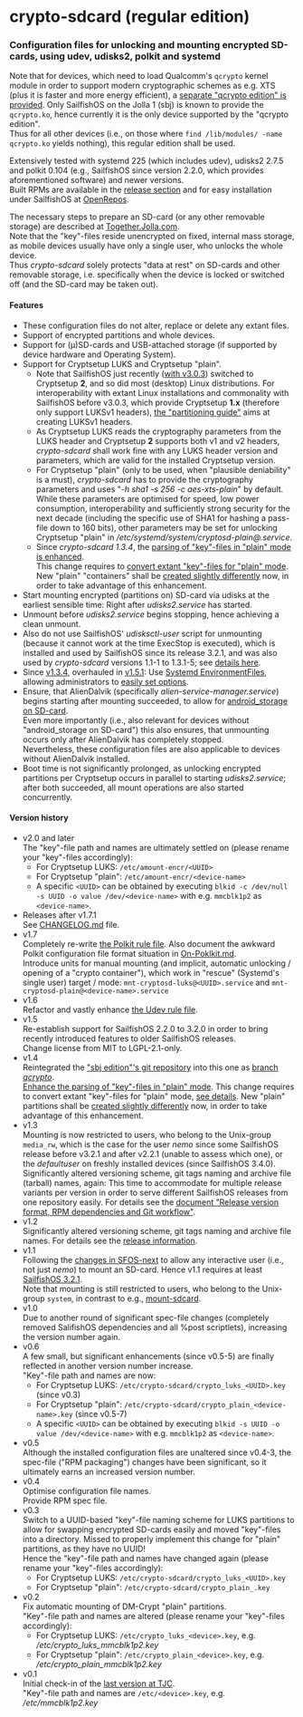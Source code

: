 # crypto-sdcard (regular edition)
### Configuration files for unlocking and mounting encrypted SD-cards, using udev, udisks2, polkit and systemd

Note that for devices, which need to load Qualcomm's `qcrypto` kernel module in order to support modern cryptographic schemes as e.g. XTS (plus it is faster and more energy efficient), a [separate "qcrypto edition" is provided](https://github.com/Olf0/crypto-sdcard/tree/qcrypto).  Only SailfishOS on the Jolla 1 (sbj) is known to provide the `qcrypto.ko`, hence currently it is the only device supported by the "qcrypto edition".<br />
Thus for all other devices (i.e., on those where `find /lib/modules/ -name qcrypto.ko` yields nothing), this regular edition shall be used.

Extensively tested with systemd 225 (which includes udev), udisks2 2.7.5 and polkit 0.104 (e.g., SailfishOS since version 2.2.0, which provides aforementioned software) and newer versions.<br />
Built RPMs are available in the [release section](https://github.com/Olf0/crypto-sdcard/releases) and for easy installation under SailfishOS at [OpenRepos](https://openrepos.net/content/olf/crypto-sdcard).

The necessary steps to prepare an SD-card (or any other removable storage) are described at [Together.Jolla.com](https://together.jolla.com/question/195850/guide-creating-partitions-on-sd-card-optionally-encrypted/).<br />
Note that the "key"-files reside unencrypted on fixed, internal mass storage, as mobile devices usually have only a single user, who unlocks the whole device.<br />
Thus *crypto-sdcard* solely protects "data at rest" on SD-cards and other removable storage, i.e. specifically when the device is locked or switched off (and the SD-card may be taken out).

#### Features
* These configuration files do not alter, replace or delete any extant files.
* Support of encrypted partitions and whole devices.
* Support for (µ)SD-cards and USB-attached storage (if supported by device hardware and Operating System).
* Support for Cryptsetup LUKS and Cryptsetup "plain".
  * Note that SailfishOS just recently ([with v3.0.3](https://together.jolla.com/question/203846/changelog-303-hossa/#203846-cryptsetup)) switched to Cryptsetup **2**, and so did most (desktop) Linux distributions.
    For interoperability with extant Linux installations and commonality with SailfishOS before v3.0.3, which provide Cryptsetup **1.x** (therefore only support LUKSv1 headers), [the "partitioning  guide"](https://together.jolla.com/question/195850/guide-creating-partitions-on-sd-card-optionally-encrypted/#195850-43-dm-crypt-encrypted) aims at creating LUKSv1 headers.
  * As Cryptsetup LUKS reads the cryptography parameters from the LUKS header and Cryptsetup **2** supports both v1 and v2 headers, *crypto-sdcard* shall work fine with any LUKS header version and parameters, which are valid for the installed Cryptsetup version.
  * For Cryptsetup "plain" (only to be used, when "plausible deniability" is a must), *crypto-sdcard* has to provide the cryptography parameters and uses "*-h sha1 -s 256 -c aes-xts-plain*" by default.
    While these parameters are optimised for speed, low power consumption, interoperability and sufficiently strong security for the next decade (including the specific use of SHA1 for hashing a pass-file down to 160 bits), other parameters may be set for unlocking Cryptsetup "plain" in */etc/systemd/system/cryptosd-plain\@.service*.
  * Since *crypto-sdcard 1.3.4*, the [parsing of "key"-files in "plain" mode is enhanced](https://github.com/Olf0/crypto-sdcard/commit/ba3ccce0c3573747fadd7b30e576159b15277513).<br />
    This change requires to [convert extant "key"-files for "plain" mode](https://github.com/Olf0/crypto-sdcard/commit/ba3ccce0c3573747fadd7b30e576159b15277513#commitcomment-47340935).<br />
    New "plain" "containers" shall be [created slightly differently](https://github.com/Olf0/crypto-sdcard/commit/ba3ccce0c3573747fadd7b30e576159b15277513#commitcomment-47340935) now, in order to take advantage of this enhancement.
* Start mounting encrypted (partitions on) SD-card via udisks at the earliest sensible time: Right after *udisks2.service* has started.
* Unmount before *udisks2.service* begins stopping, hence achieving a clean unmount.
* Also do not use SailfishOS' *udisksctl-user* script for unmounting (because it cannot work at the time ExecStop is executed), which is installed and used by SailfishOS since its release 3.2.1, and was also used by *crypto-sdcard* versions 1.1-1 to 1.3.1-5; see [details here](https://github.com/Olf0/crypto-sdcard/pull/28).
* Since [v1.3.4](https://github.com/Olf0/mount-sdcard/releases/tag/1.3.2), overhauled in [v1.5.1](https://github.com/Olf0/crypto-sdcard/blob/33b1d18380e88c3bbffc709cb1a02b09212eb1e1/systemd/system/cryptosd.conf): Use [Systemd EnvironmentFiles](https://www.freedesktop.org/software/systemd/man/systemd.exec.html#EnvironmentFile=), allowing administrators to [easily set options](https://github.com/Olf0/crypto-sdcard/blob/master/systemd/system/cryptosd.conf#L2).
* Ensure, that AlienDalvik (specifically *alien-service-manager.service*) begins starting after mounting succeeded, to allow for [android_storage on SD-card](https://together.jolla.com/question/203539/guide-externalising-android_storage-and-other-directories-files-to-sd-card/#203539-2-externalising-homenemoandroid_storage).<br />
  Even more importantly (i.e., also relevant for devices without "android_storage on SD-card") this also ensures, that unmounting occurs only after AlienDalvik has completely stopped.<br />
  Nevertheless, these configuration files are also applicable to devices without AlienDalvik installed.
* Boot time is not significantly prolonged, as unlocking encrypted partitions per Cryptsetup occurs in parallel to starting *udisks2.service*; after both succeeded, all mount operations are also started concurrently.

#### Version history
* v2.0 and later<br />
  The "key"-file path and names are ultimately settled on (please rename your "key"-files accordingly):
  * For Cryptsetup LUKS: `/etc/amount-encr/<UUID>`
  * For Cryptsetup "plain": `/etc/amount-encr/<device-name>`
  * A specific `<UUID>` can be obtained by executing `blkid -c /dev/null -s UUID -o value /dev/<device-name>` with e.g. `mmcblk1p2` as `<device-name>`.
* Releases after v1.7.1<br />
  See [CHANGELOG.md](https://github.com/Olf0/crypto-sdcard/blob/master/CHANGELOG.md#changelog) file.
* v1.7<br />
  Completely re-write [the Polkit rule file](https://github.com/Olf0/crypto-sdcard/blob/master/polkit-1/localauthority/50-local.d/69-cryptosd.pkla).  Also document the awkward Polkit configuration file format situation in [On-Poklkit.md](https://github.com/Olf0/crypto-sdcard/blob/master/On-Polkit.md).<br />
  Introduce units for manual mounting (and implicit, automatic unlocking / opening of a "crypto container"), which work in "rescue" (Systemd's single user) target / mode: `mnt-cryptosd-luks@<UUID>.service` and `mnt-cryptosd-plain@<device-name>.service`
* v1.6<br />
  Refactor and vastly enhance [the Udev rule file](https://github.com/Olf0/crypto-sdcard/blob/master/udev/rules.d/96-cryptosd.rules).
* v1.5<br />
  Re-establish support for SailfishOS 2.2.0 to 3.2.0 in order to bring recently introduced features to older SailfishOS releases.<br />
  Change license from MIT to LGPL-2.1-only.
* v1.4<br />
  Reintegrated the ["sbj edition"'s git repository](https://github.com/Olf0/crypto-sdcard_sbj) into this one as [branch *qcrypto*](https://github.com/Olf0/crypto-sdcard/tree/qcrypto).<br />
  [Enhance the parsing of "key"-files in "plain" mode](https://github.com/Olf0/crypto-sdcard/commit/ba3ccce0c3573747fadd7b30e576159b15277513).  This change requires to convert extant "key"-files for "plain" mode, [see details](https://github.com/Olf0/crypto-sdcard/commit/ba3ccce0c3573747fadd7b30e576159b15277513#commitcomment-47340935).  New "plain" partitions shall be [created slightly differently](https://github.com/Olf0/crypto-sdcard/commit/ba3ccce0c3573747fadd7b30e576159b15277513#commitcomment-47340935) now, in order to take advantage of this enhancement.  
* v1.3<br />
  Mounting is now restricted to users, who belong to the Unix-group `media_rw`, which is the case for the user *nemo* since some SailfishOS release before v3.2.1 and after v2.2.1 (unable to assess which one), or the *defaultuser* on freshly installed devices (since SailfishOS 3.4.0).<br />
  Significantly altered versioning scheme, git tags naming and archive file (tarball) names, again: This time to accommodate for multiple release variants per version in order to serve different SailfishOS releases from one repository easily.  For details see the [document "Release version format, RPM dependencies and Git workflow"](https://github.com/Olf0/crypto-sdcard/blob/master/RPM-dependencies_Git-workflow.md).
* v1.2<br />
  Significantly altered versioning scheme, git tags naming and archive file names.  For details see the [release information](https://github.com/Olf0/crypto-sdcard/releases/tag/1.2.0).
* v1.1<br />
  Following the [changes in SFOS-next](https://git.sailfishos.org/mer-core/udisks2/commit/bcc6437ff35a3cc1e8c4777ee80d85a9c112e63e) to allow any interactive user (i.e., not just *nemo*) to mount an SD-card.
  Hence v1.1 requires at least [SailfishOS 3.2.1](https://together.jolla.com/question/217840/changelog-321-nuuksio/#217840-udisks2).<br />
  Note that mounting is still restricted to users, who belong to the Unix-group `system`, in contrast to e.g., [mount-sdcard](https://github.com/Olf0/mount-sdcard).
* v1.0<br />
  Due to another round of significant spec-file changes (completely removed SalifishOS dependencies and all %post scriptlets), increasing the version number again.
* v0.6<br />
  A few small, but significant enhancements (since v0.5-5) are finally reflected in another version number increase.<br />
  "Key"-file path and names are now:
  * For Cryptsetup LUKS: `/etc/crypto-sdcard/crypto_luks_<UUID>.key` (since v0.3)
  * For Cryptsetup "plain": `/etc/crypto-sdcard/crypto_plain_<device-name>.key` (since v0.5-7)
  * A specific `<UUID>` can be obtained by executing `blkid -s UUID -o value /dev/<device-name>` with e.g. `mmcblk1p2` as `<device-name>`.
* v0.5<br />
  Although the installed configuration files are unaltered since v0.4-3, the spec-file ("RPM packaging") changes have been significant, so it ultimately earns an increased version number.
* v0.4<br />
  Optimise configuration file names.<br />
  Provide RPM spec file.
* v0.3<br />
  Switch to a UUID-based "key"-file naming scheme for LUKS partitions to allow for swapping encrypted SD-cards easily and moved "key"-files into a directory.  Missed to properly implement this change for "plain" partitions, as they have no UUID!<br />
  Hence the "key"-file path and names have changed again (please rename your "key"-files accordingly):
  * For Cryptsetup LUKS: `/etc/crypto-sdcard/crypto_luks_<UUID>.key`
  * For Cryptsetup "plain": `/etc/crypto-sdcard/crypto_plain_.key`
* v0.2<br />
  Fix automatic mounting of DM-Crypt "plain" partitions.<br />
  "Key"-file path and names are altered (please rename your "key"-files accordingly):
  * For Cryptsetup LUKS: `/etc/crypto_luks_<device>.key`, e.g. */etc/crypto_luks_mmcblk1p2.key*
  * For Cryptsetup "plain": `/etc/crypto_plain_<device>.key`, e.g. */etc/crypto_plain_mmcblk1p2.key*
* v0.1<br />
  Initial check-in of the [last version at TJC](https://together.jolla.com/question/179054/how-to-creating-partitions-on-sd-card-optionally-encrypted/?answer=189813#post-id-189813).<br />
  "Key"-file path and names are `/etc/<device>.key`, e.g. */etc/mmcblk1p2.key*
